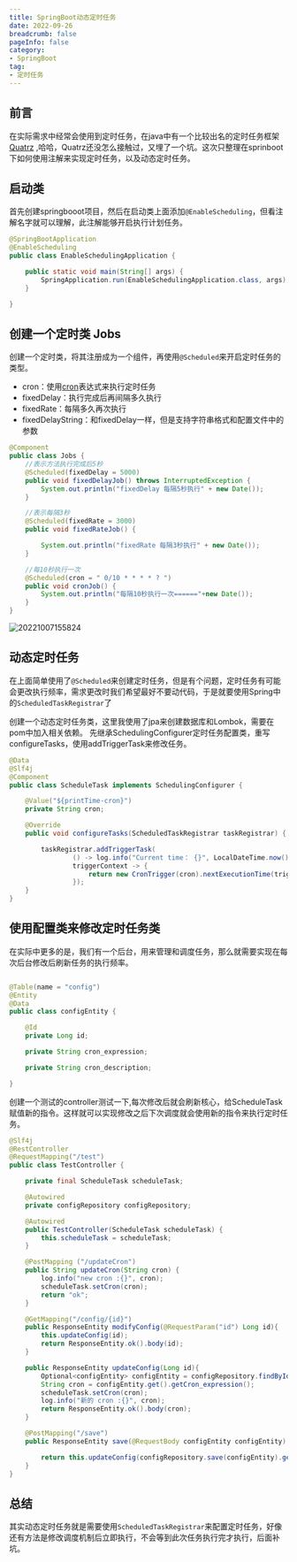 ```yaml
---
title: SpringBoot动态定时任务
date: 2022-09-26
breadcrumb: false
pageInfo: false
category: 
- SpringBoot
tag: 
- 定时任务
---
```


## 前言
在实际需求中经常会使用到定时任务，在java中有一个比较出名的定时任务框架 [Quatrz](http://www.quartz-scheduler.org/) ,哈哈，Quatrz还没怎么接触过，又埋了一个坑。这次只整理在sprinboot下如何使用注解来实现定时任务，以及动态定时任务。

## 启动类
首先创建springbooot项目，然后在启动类上面添加`@EnableScheduling`，但看注解名字就可以理解，此注解能够开启执行计划任务。

``` java :no-line-numbers
@SpringBootApplication
@EnableScheduling
public class EnableSchedulingApplication {

    public static void main(String[] args) {
        SpringApplication.run(EnableSchedulingApplication.class, args);
    }

}
```
## 创建一个定时类 Jobs
创建一个定时类，将其注册成为一个组件，再使用`@Scheduled`来开启定时任务的类型。
- cron：使用[cron](http://cron.ciding.cc/)表达式来执行定时任务
- fixedDelay：执行完成后再间隔多久执行
- fixedRate：每隔多久再次执行
- fixedDelayString：和fixedDelay一样，但是支持字符串格式和配置文件中的参数

```java :no-line-numbers
@Component
public class Jobs {
    //表示方法执行完成后5秒
    @Scheduled(fixedDelay = 5000)
    public void fixedDelayJob() throws InterruptedException {
        System.out.println("fixedDelay 每隔5秒执行" + new Date());
    }

    //表示每隔3秒
    @Scheduled(fixedRate = 3000)
    public void fixedRateJob() {

        System.out.println("fixedRate 每隔3秒执行" + new Date());
    }

    //每10秒执行一次
    @Scheduled(cron = " 0/10 * * * * ? ")
    public void cronJob() {
        System.out.println("每隔10秒执行一次======"+new Date());
    }
}
``` 
![20221007155824](https://blog-1253887276.cos.ap-chongqing.myqcloud.com/vscodeblog/20221007155824.png)

## 动态定时任务
在上面简单使用了`@Scheduled`来创建定时任务，但是有个问题，定时任务有可能会更改执行频率，需求更改时我们希望最好不要动代码，于是就要使用Spring中的`ScheduledTaskRegistrar`了

创建一个动态定时任务类，这里我使用了jpa来创建数据库和Lombok，需要在pom中加入相关依赖。
先继承SchedulingConfigurer定时任务配置类，重写configureTasks，使用addTriggerTask来修改任务。
```java :no-line-numbers
@Data
@Slf4j
@Component
public class ScheduleTask implements SchedulingConfigurer {

    @Value("${printTime-cron}")
    private String cron;

    @Override
    public void configureTasks(ScheduledTaskRegistrar taskRegistrar) {

        taskRegistrar.addTriggerTask(
                () -> log.info("Current time： {}", LocalDateTime.now()),
                triggerContext -> {
                    return new CronTrigger(cron).nextExecutionTime(triggerContext);
                });
    }
}

```

## 使用配置类来修改定时任务类

在实际中更多的是，我们有一个后台，用来管理和调度任务，那么就需要实现在每次后台修改后刷新任务的执行频率。

``` java :no-line-numbers

@Table(name = "config")
@Entity
@Data
public class configEntity {

    @Id
    private Long id;

    private String cron_expression;

    private String cron_description;

}
```

创建一个测试的controller测试一下,每次修改后就会刷新核心，给ScheduleTask赋值新的指令。这样就可以实现修改之后下次调度就会使用新的指令来执行定时任务。

``` java :no-line-numbers
@Slf4j
@RestController
@RequestMapping("/test")
public class TestController {

    private final ScheduleTask scheduleTask;

    @Autowired
    private configRepository configRepository;

    @Autowired
    public TestController(ScheduleTask scheduleTask) {
        this.scheduleTask = scheduleTask;
    }

    @PostMapping ("/updateCron")
    public String updateCron(String cron) {
        log.info("new cron :{}", cron);
        scheduleTask.setCron(cron);
        return "ok";
    }

    @GetMapping("/config/{id}")
    public ResponseEntity modifyConfig(@RequestParam("id") Long id){
        this.updateConfig(id);
        return ResponseEntity.ok().body(id);
    }

    public ResponseEntity updateConfig(Long id){
        Optional<configEntity> configEntity = configRepository.findById(id);
        String cron = configEntity.get().getCron_expression();
        scheduleTask.setCron(cron);
        log.info("新的 cron :{}", cron);
        return ResponseEntity.ok().body(cron);
    }

    @PostMapping("/save")
    public ResponseEntity save(@RequestBody configEntity configEntity) {

        return this.updateConfig(configRepository.save(configEntity).getId());
    }
}

```

## 总结
其实动态定时任务就是需要使用`ScheduledTaskRegistrar`来配置定时任务，好像还有方法是修改调度机制后立即执行，不会等到此次任务执行完才执行，后面补坑。


